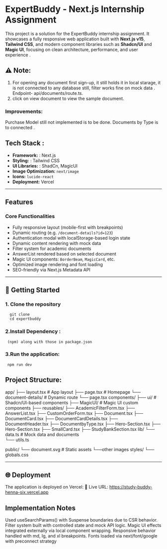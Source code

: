 # ExpertBuddy - Next.js Internship Assignment

This project is a solution for the ExpertBuddy internship assignment. It showcases a fully responsive web application built with **Next.js v15**, **Tailwind CSS**, and modern component libraries such as **Shadcn/UI** and **Magic UI**, focusing on clean architecture, performance, and user experience .

## ⚠️ Note:
  1)  For opening any document first sign-up, it still holds it in local starage, it is not connected to any database still, filter works fine on mock data . Endpoint- api/documents/route.ts.
  2) click on view document to view the sample document.

### Improvements: 
  Purchase Model still not implemented is to be done.
  Documents by Type is to connected .

## Tech Stack :

- **Framework:** : Next.js
- **Styling:** : Tailwind CSS
- **UI Libraries:** : ShadCn, MagicUI
- **Image Optimization:** `next/image`
- **Icons:** `lucide-react`
- **Deployment:** Vercel

---

##  Features

###  Core Functionalities

- Fully responsive layout (mobile-first with breakpoints)
- Dynamic routing (e.g. `/document-details?id=123`)
- Authentication modal with localStorage-based login state
- Dynamic content rendering with mock data
- Filter system for academic documents
- AnswerList rendered based on selected document
- Magic UI components: `BorderBeam`, `MagicCard`, etc.
- Optimized image rendering and font loading
- SEO-friendly via Next.js Metadata API

---

## 🚀 Getting Started

### 1. Clone the repository
      git clone
      cd expertbuddy
### 2.Install Dependency :
     (npm) along with those in package.json
### 3.Run the application:
     npm run dev
## Project Structure: 

app/
  ├── layout.tsx             # App layout
  ├── page.tsx               # Homepage
  └── document-details/      # Dynamic route
      └── page.tsx
components/
  ├── ui/                    # Shadcn/UI-based components
  ├── MagicUI/               # Magic UI custom components
  ├── reusables/
  ├── AcademicFilterForm.tsx
  ├── AnswerList.tsx
  ├── CustomOrderForm.tsx
  ├── Document.tsx
  ├── DocumentCard.tsx
  ├── DocumentCardDetails.tsx
  ├── DocumentHeader.tsx
  ├── DocumentbyType.tsx
  ├── Hero-Section.tsx
  ├── Hero-Section.tsx
  ├── SmallCard.tsx
  ├── StudyBankSection.tsx
lib/
  └── data.ts               # Mock data and documents\
  └── utils.ts 
  
public/
  └── document.svg           # Static assets
  └──other images
styles/
  └── globals.css

  
---------


## 🌐 Deployment
 The application is deployed on Vercel:
🔗 Live URL: https://study-buddy-henna-six.vercel.app

## Implementation Notes
  Used useSearchParams() with Suspense boundaries due to CSR behavior.
  Filter system built with controlled state and mock API logic.
  Magic UI effects integrated externally via local component wrapping.
  Responsive behavior handled with md, lg, and xl breakpoints.
  Fonts loaded via next/font/google with preconnect strategy






